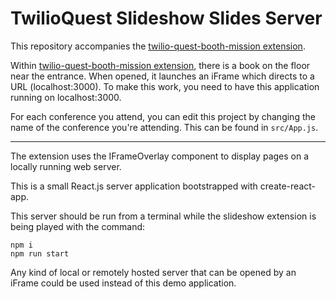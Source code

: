 # TwilioQuest Slideshow Slides Server

This repository accompanies the [twilio-quest-booth-mission extension](https://github.com/anthonyjdella/twilio-quest-booth-mission).

Within [twilio-quest-booth-mission extension](https://github.com/anthonyjdella/twilio-quest-booth-mission), there is a book on the floor near the entrance. When opened, it launches an iFrame which directs to a URL (localhost:3000). To make this work, you need to have this application running on localhost:3000.

For each conference you attend, you can edit this project by changing the name of the conference you're attending. This can be found in `src/App.js`.

---

The extension uses the IFrameOverlay component to display pages on a locally running web server.

This is a small React.js server application bootstrapped with create-react-app.

This server should be run from a terminal while the slideshow extension is being played with the command:

```
npm i
npm run start
```

Any kind of local or remotely hosted server that can be opened by an iFrame could be used instead of this demo application.